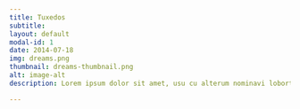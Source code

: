 ```yaml
---
title: Tuxedos
subtitle: 
layout: default
modal-id: 1
date: 2014-07-18
img: dreams.png
thumbnail: dreams-thumbnail.png
alt: image-alt
description: Lorem ipsum dolor sit amet, usu cu alterum nominavi lobortis. At duo novum diceret. Tantas apeirian vix et, usu sanctus postulant inciderint ut, populo diceret necessitatibus in vim. Cu eum dicam feugiat noluisse.

---
```

